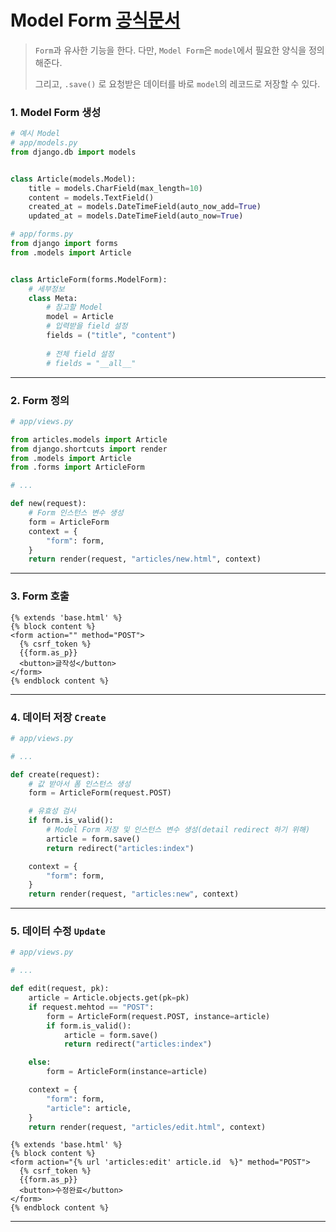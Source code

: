 # Model Form [공식문서](https://docs.djangoproject.com/en/3.1/topics/forms/modelforms/)

> `Form`과 유사한 기능을 한다. 다만, `Model Form`은 `model`에서 필요한 양식을 정의해준다.
>
> 그리고, `.save()` 로 요청받은 데이터를 바로 `model`의 레코드로 저장할 수 있다.

### 1. Model Form 생성

```python
# 예시 Model
# app/models.py
from django.db import models


class Article(models.Model):
    title = models.CharField(max_length=10)
    content = models.TextField()
    created_at = models.DateTimeField(auto_now_add=True)
    updated_at = models.DateTimeField(auto_now=True)

```

```python
# app/forms.py  
from django import forms
from .models import Article


class ArticleForm(forms.ModelForm):
    # 세부정보
    class Meta:
        # 참고할 Model
        model = Article
        # 입력받을 field 설정
        fields = ("title", "content")
        
        # 전체 field 설정
        # fields = "__all__"

```

---

### 2. Form 정의

```python
# app/views.py

from articles.models import Article
from django.shortcuts import render
from .models import Article
from .forms import ArticleForm

# ...

def new(request):
    # Form 인스턴스 변수 생성
    form = ArticleForm
    context = {
        "form": form,
    }
    return render(request, "articles/new.html", context)

```

---

### 3. Form 호출

```django
{% extends 'base.html' %}
{% block content %}
<form action="" method="POST">
  {% csrf_token %}
  {{form.as_p}}
  <button>글작성</button>
</form>
{% endblock content %}
```

---

### 4. 데이터 저장 `Create`

```python
# app/views.py

# ...

def create(request):
    # 값 받아서 폼 인스턴스 생성
    form = ArticleForm(request.POST)

    # 유효성 검사
    if form.is_valid():
        # Model Form 저장 및 인스턴스 변수 생성(detail redirect 하기 위해)
        article = form.save()
        return redirect("articles:index")

    context = {
        "form": form,
    }
    return render(request, "articles:new", context)
```

---

### 5. 데이터 수정 `Update`

```python
# app/views.py

# ...

def edit(request, pk):
    article = Article.objects.get(pk=pk)
    if request.mehtod == "POST":
        form = ArticleForm(request.POST, instance=article)
        if form.is_valid():
            article = form.save()
            return redirect("articles:index")

    else:
        form = ArticleForm(instance=article)

    context = {
        "form": form,
        "article": article,
    }
    return render(request, "articles/edit.html", context)
```

```django
{% extends 'base.html' %}
{% block content %}
<form action="{% url 'articles:edit' article.id  %}" method="POST">
  {% csrf_token %}
  {{form.as_p}}
  <button>수정완료</button>
</form>
{% endblock content %}
```

---

 